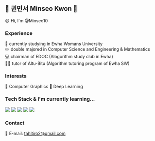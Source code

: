 ## 🌟 권민서 Minseo Kwon 🌟
😄 Hi, I'm @Minseo10
### Experience
🌸 currently studying in Ewha Womans University  
✏️ double majored in Computer Science and Engineering & Mathematics  
💻 chairman of EDOC (Alogorithm study club in Ewha)  
👩‍🏫 tutor of Altu-Bitu (Algorithm tutoring program of Ewha SW)  
### Interests
🍎 Computer Graphics 
🍊 Deep Learning  
### Tech Stack & I'm currently learning...
<img src="https://img.shields.io/badge/c++-00599C?style=flat-square&logo=c&logoColor=white"/></a>
<img src="https://img.shields.io/badge/python-3776AB?style=flat-square&logo=python&logoColor=white"/></a>
<img src="https://img.shields.io/badge/HTML5-E34F26?style=flat-square&logo=HTML5&logoColor=white"/></a>
<img src="https://img.shields.io/badge/CSS3-1572B6?style=flat-square&logo=CSS3&logoColor=white"/></a>
<img src="https://img.shields.io/badge/JavaScript-F7DF1E?style=flat-square&logo=JavaScript&logoColor=white"/></a>
### Contact
📧 E-mail: tahitiro2@gmail.com  
